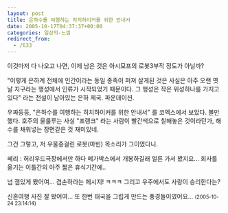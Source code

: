 ```yaml
---
layout: post
title: 은하수를 여행하는 히치하이커를 위한 안내서
date: 2005-10-17T04:37:37+00:00
categories: 일상의-느낌
redirect_from:
  - /633
---
```


이것마저 다 나오고 나면, 이제 남은 것은 아시모프의 로봇3부작 정도가 아닐까?

"이렇게 은하계 전체에 인간이라는 동일 종족이 퍼져 살게된 것은 사실은 아주 오랜 옛날 지구라는 행성에서 인류가 시작되었기 때문이다. 그 행성은 작은 위성하나를 가지고 있다" 라는 전설이 남아있는 은하 제국. 파운데이션.

우짜둥둥, "은하수를 여행하는 히치하이커를 위한 안내서" 를 코엑스에서 보았다. 볼만했다. 호주의 울룰루는 사실 "프랭크" 라는 사람이 빨간색으로 칠해놓은 것이라던가, 해수를 채워넣는 장면같은 것 재미있네.

그건 그렇고, 저 우울증걸린 로봇(마빈) 목소리가 그이였다니.
<div id=comments>
<div class=comment>
<!--- cmt:1048 --->
<!--- mail: --->
<!--- parent:0 --->
쎄리 : 
허리우드극장에서만 하다
메가박스에서 개봉하길래 얼른 가서 봤지요...
회사를 옮기는 이틀간의 아주 짧은 휴식기간에..

넘 잼있게 봤어여...
겸손하라는 메시지! ㅋㅋㅋ
그리고 우주에서도 사랑이 승리한다는?

신혼여행 사진 잘 봤어여...
또 한번 태국을 그립게 만드는 풍경들이였어요...
 <small>(2005-10-24 23:14:14)</small>
</div>
</div>
